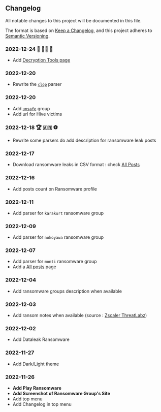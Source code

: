 ## Changelog

All notable changes to this project will be documented in this file.

The format is based on [Keep a Changelog](https://keepachangelog.com/en/1.0.0/),
and this project adheres to [Semantic Versioning](https://semver.org/spec/v2.0.0.html).

### 2022-12-24 🎄 🎅🏻 🎁

* Add [Decryption Tools page](decryption.md)

### 2022-12-20 

* Rewrite the  [`clop`](profiles.md?id=clop) parser

### 2022-12-20 

* Add [`unsafe`](profiles.md?id=unsafe) group
* Add url for Hive victims 

### 2022-12-18  🏆 🇦🇷 ⚽️

* Rewrite some parsers do add description for ransomware leak posts

### 2022-12-17

* Download ransomware leaks in CSV format : check [All Posts](allposts.md)

### 2022-12-16

* Add posts count on Ransomware profile

### 2022-12-11 

* Add parser for `karakurt` ransomware group

### 2022-12-09 

* Add parser for `nokoyawa` ransomware group

### 2022-12-07

* Add parser for `monti` ransomware group 
* Add a [All posts](allposts.md) page

### 2022-12-04

* Add ransomware groups description when available

### 2022-12-03

* Add ransom notes when available (source : [Zscaler ThreatLabz](https://github.com/threatlabz/ransomware_notes))

### 2022-12-02 

* Add Dataleak Ransomware

### 2022-11-27

* Add Dark/Light theme

### 2022-11-26

* **Add Play Ransomware**
* **Add Screenshot of Ransomware Group's Site**
* Add top menu 
* Add Changelog in top menu 
